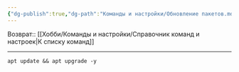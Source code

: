 ```yaml
---
{"dg-publish":true,"dg-path":"Команды и настройки/Обновление пакетов.md","permalink":"/komandy-i-nastrojki/obnovlenie-paketov/","updated":"2024-09-24T22:30:03+03:00"}
---
```


Возврат:: [[Хобби/Команды и настройки/Справочник команд и настроек\|К списку команд]]

---
```shell
apt update && apt upgrade -y
```
